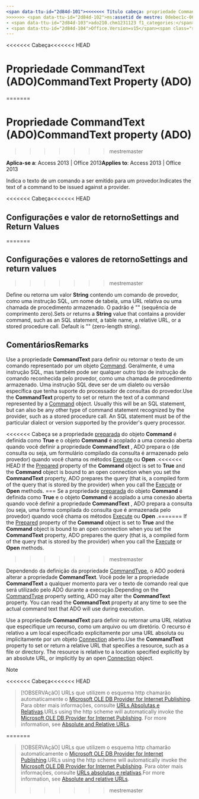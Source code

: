```yaml
---
<span data-ttu-id="2d84d-101"><<<<<<< Título cabeça: propriedade CommandText (ADO) TOCTitle: propriedade CommandText (ADO) === título: a propriedade CommandText (ADO) TOCTitle: a propriedade CommandText (ADO)</span><span class="sxs-lookup"><span data-stu-id="2d84d-101"><<<<<<< HEAD title: CommandText Property (ADO) TOCTitle: CommandText Property (ADO) ======= title: CommandText property (ADO) TOCTitle: CommandText property (ADO)</span></span>
>>>>>>> <span data-ttu-id="2d84d-102">ms:assetid de mestre: 0debec1c-068f-0aea-fce8-e61aa39c5907 ms:mtpsurl: https://msdn.microsoft.com/library/JJ248859(v=office.15) ms:contentKeyID: ms.date 48543234: 18/09/2015 mtps_version: v=office.15 f1_keywords:</span><span class="sxs-lookup"><span data-stu-id="2d84d-102">master ms:assetid: 0debec1c-068f-0aea-fce8-e61aa39c5907 ms:mtpsurl: https://msdn.microsoft.com/library/JJ248859(v=office.15) ms:contentKeyID: 48543234 ms.date: 09/18/2015 mtps_version: v=office.15 f1_keywords:</span></span>
- <span data-ttu-id="2d84d-103">ado210.chm1231123 f1_categories:</span><span class="sxs-lookup"><span data-stu-id="2d84d-103">ado210.chm1231123 f1_categories:</span></span>
- <span data-ttu-id="2d84d-104">Office.Version=v15</span><span class="sxs-lookup"><span data-stu-id="2d84d-104">Office.Version=v15</span></span>
---
```


<span data-ttu-id="2d84d-105"><<<<<<< Cabeça</span><span class="sxs-lookup"><span data-stu-id="2d84d-105"><<<<<<< HEAD</span></span>
# <a name="commandtext-property-ado"></a><span data-ttu-id="2d84d-106">Propriedade CommandText (ADO)</span><span class="sxs-lookup"><span data-stu-id="2d84d-106">CommandText Property (ADO)</span></span>
=======
# <a name="commandtext-property-ado"></a><span data-ttu-id="2d84d-107">Propriedade CommandText (ADO)</span><span class="sxs-lookup"><span data-stu-id="2d84d-107">CommandText property (ADO)</span></span>
>>>>>>> <span data-ttu-id="2d84d-108">mestre</span><span class="sxs-lookup"><span data-stu-id="2d84d-108">master</span></span>


<span data-ttu-id="2d84d-109">**Aplica-se a**: Access 2013 | Office 2013</span><span class="sxs-lookup"><span data-stu-id="2d84d-109">**Applies to**: Access 2013 | Office 2013</span></span>

<span data-ttu-id="2d84d-110">Indica o texto de um comando a ser emitido para um provedor.</span><span class="sxs-lookup"><span data-stu-id="2d84d-110">Indicates the text of a command to be issued against a provider.</span></span>

<span data-ttu-id="2d84d-111"><<<<<<< Cabeça</span><span class="sxs-lookup"><span data-stu-id="2d84d-111"><<<<<<< HEAD</span></span>
## <a name="settings-and-return-values"></a><span data-ttu-id="2d84d-112">Configurações e valor de retorno</span><span class="sxs-lookup"><span data-stu-id="2d84d-112">Settings and Return Values</span></span>
=======
## <a name="settings-and-return-values"></a><span data-ttu-id="2d84d-113">Configurações e valores de retorno</span><span class="sxs-lookup"><span data-stu-id="2d84d-113">Settings and return values</span></span>
>>>>>>> <span data-ttu-id="2d84d-114">mestre</span><span class="sxs-lookup"><span data-stu-id="2d84d-114">master</span></span>

<span data-ttu-id="2d84d-p101">Define ou retorna um valor **String** contendo um comando de provedor, como uma instrução SQL, um nome de tabela, uma URL relativa ou uma chamada de procedimento armazenado. O padrão é "" (sequência de comprimento zero).</span><span class="sxs-lookup"><span data-stu-id="2d84d-p101">Sets or returns a **String** value that contains a provider command, such as an SQL statement, a table name, a relative URL, or a stored procedure call. Default is "" (zero-length string).</span></span>

## <a name="remarks"></a><span data-ttu-id="2d84d-117">Comentários</span><span class="sxs-lookup"><span data-stu-id="2d84d-117">Remarks</span></span>

<span data-ttu-id="2d84d-p102">Use a propriedade **CommandText** para definir ou retornar o texto de um comando representado por um objeto [Command](command-object-ado.md). Geralmente, é uma instrução SQL, mas também pode ser qualquer outro tipo de instrução de comando reconhecida pelo provedor, como uma chamada de procedimento armazenado. Uma instrução SQL deve ser de um dialeto ou versão específica que tenha suporte do processador de consultas do provedor.</span><span class="sxs-lookup"><span data-stu-id="2d84d-p102">Use the **CommandText** property to set or return the text of a command represented by a [Command](command-object-ado.md) object. Usually this will be an SQL statement, but can also be any other type of command statement recognized by the provider, such as a stored procedure call. An SQL statement must be of the particular dialect or version supported by the provider's query processor.</span></span>

<span data-ttu-id="2d84d-121"><<<<<<< Cabeça se a propriedade [preparada](prepared-property-ado.md) do objeto **Command** é definida como **True** e o objeto **Command** é acoplado a uma conexão aberta quando você definir a propriedade **CommandText** , ADO prepara o (de consulta ou seja, um formulário compilado da consulta é armazenado pelo provedor) quando você chama os métodos [Execute](https://msdn.microsoft.com/library/jj248785\(v=office.15\)) ou **Open** .</span><span class="sxs-lookup"><span data-stu-id="2d84d-121"><<<<<<< HEAD If the [Prepared](prepared-property-ado.md) property of the **Command** object is set to **True** and the **Command** object is bound to an open connection when you set the **CommandText** property, ADO prepares the query (that is, a compiled form of the query that is stored by the provider) when you call the [Execute](https://msdn.microsoft.com/library/jj248785\(v=office.15\)) or **Open** methods.</span></span>
<span data-ttu-id="2d84d-122">=== Se a propriedade [preparada](prepared-property-ado.md) do objeto **Command** é definida como **True** e o objeto **Command** é acoplado a uma conexão aberta quando você definir a propriedade **CommandText** , ADO prepara a consulta (ou seja, uma forma compilada do consulta que é armazenada pelo provedor) quando você chama os métodos [Execute](https://docs.microsoft.com/office/vba/access/concepts/miscellaneous/execute-method-ado-command) ou **Open** .</span><span class="sxs-lookup"><span data-stu-id="2d84d-122">======= If the [Prepared](prepared-property-ado.md) property of the **Command** object is set to **True** and the **Command** object is bound to an open connection when you set the **CommandText** property, ADO prepares the query (that is, a compiled form of the query that is stored by the provider) when you call the [Execute](https://docs.microsoft.com/office/vba/access/concepts/miscellaneous/execute-method-ado-command) or **Open** methods.</span></span>
>>>>>>> <span data-ttu-id="2d84d-123">mestre</span><span class="sxs-lookup"><span data-stu-id="2d84d-123">master</span></span>

<span data-ttu-id="2d84d-p104">Dependendo da definição da propriedade [CommandType](commandtype-property-ado.md), o ADO poderá alterar a propriedade **CommandText**. Você pode ler a propriedade **CommandText** a qualquer momento para ver o texto de comando real que será utilizado pelo ADO durante a execução.</span><span class="sxs-lookup"><span data-stu-id="2d84d-p104">Depending on the [CommandType](commandtype-property-ado.md) property setting, ADO may alter the **CommandText** property. You can read the **CommandText** property at any time to see the actual command text that ADO will use during execution.</span></span>

<span data-ttu-id="2d84d-p105">Use a propriedade **CommandText** para definir ou retornar uma URL relativa que especifique um recurso, como um arquivo ou um diretório. O recurso é relativo a um local especificado explicitamente por uma URL absoluta ou implicitamente por um objeto [Connection](connection-object-ado.md) aberto.</span><span class="sxs-lookup"><span data-stu-id="2d84d-p105">Use the **CommandText** property to set or return a relative URL that specifies a resource, such as a file or directory. The resource is relative to a location specified explicitly by an absolute URL, or implicitly by an open [Connection](connection-object-ado.md) object.</span></span>


> [!NOTE]
<span data-ttu-id="2d84d-128"><<<<<<< Cabeça</span><span class="sxs-lookup"><span data-stu-id="2d84d-128"><<<<<<< HEAD</span></span>
> <P><span data-ttu-id="2d84d-p106">[!OBSERVAçãO] URLs que utilizem o esquema http chamarão automaticamente o <A href="microsoft-ole-db-provider-for-internet-publishing.md">Microsoft OLE DB Provider for Internet Publishing</A>. Para obter mais informações, consulte <A href="absolute-and-relative-urls.md">URLs Absolutas e Relativas</A>.</span><span class="sxs-lookup"><span data-stu-id="2d84d-p106">URLs using the http scheme will automatically invoke the <A href="microsoft-ole-db-provider-for-internet-publishing.md">Microsoft OLE DB Provider for Internet Publishing</A>. For more information, see <A href="absolute-and-relative-urls.md">Absolute and Relative URLs</A>.</span></span></P>
=======
> <span data-ttu-id="2d84d-131">[!OBSERVAçãO] URLs que utilizem o esquema http chamarão automaticamente o [Microsoft OLE DB Provider for Internet Publishing](microsoft-ole-db-provider-for-internet-publishing.md).</span><span class="sxs-lookup"><span data-stu-id="2d84d-131">URLs using the http scheme will automatically invoke the [Microsoft OLE DB Provider for Internet Publishing](microsoft-ole-db-provider-for-internet-publishing.md).</span></span> <span data-ttu-id="2d84d-132">Para obter mais informações, consulte [URLs absolutas e relativas](absolute-and-relative-urls.md).</span><span class="sxs-lookup"><span data-stu-id="2d84d-132">For more information, see [Absolute and relative URLs](absolute-and-relative-urls.md).</span></span>
>>>>>>> <span data-ttu-id="2d84d-133">mestre</span><span class="sxs-lookup"><span data-stu-id="2d84d-133">master</span></span>


